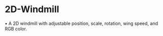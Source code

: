 # 2D-Windmill
• A 2D windmill with adjustable position, scale, rotation, wing speed, and RGB color.
